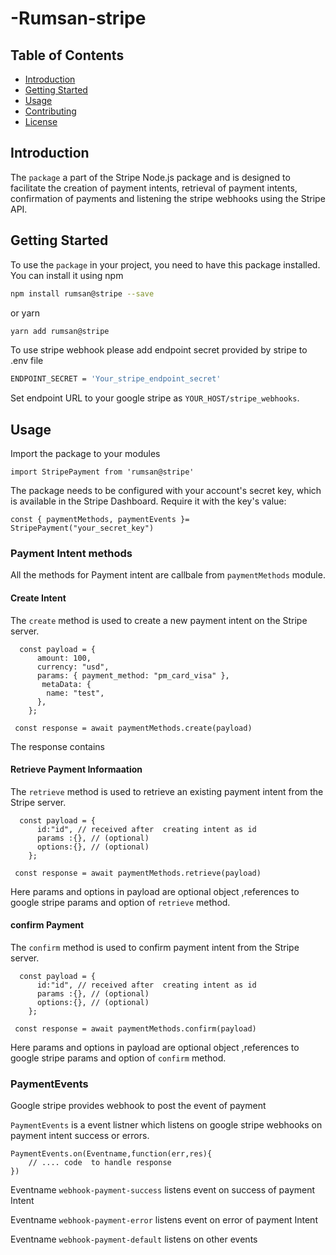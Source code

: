 # -Rumsan-stripe

## Table of Contents

- [Introduction](#introduction)
- [Getting Started](#getting-started)
- [Usage](#usage)
- [Contributing](#contributing)
- [License](#license)

## Introduction

The `package` a part of the Stripe Node.js package and is designed to facilitate the creation of payment intents, retrieval of payment intents, confirmation of payments and listening the stripe webhooks using the Stripe API.

## Getting Started

To use the `package` in your project, you need to have this package installed. You can install it using npm

```bash
npm install rumsan@stripe --save
```

or yarn

```bash
yarn add rumsan@stripe
```

To use stripe webhook please add endpoint secret provided by stripe to .env file

```bash
ENDPOINT_SECRET = 'Your_stripe_endpoint_secret'
```

Set endpoint URL to your google stripe as `YOUR_HOST/stripe_webhooks`.

## Usage

Import the package to your modules

```
import StripePayment from 'rumsan@stripe'
```

The package needs to be configured with your account's secret key, which is available in the Stripe Dashboard. Require it with the key's value:

```
const { paymentMethods, paymentEvents }= StripePayment("your_secret_key")
```

### Payment Intent methods

All the methods for Payment intent are callbale from `paymentMethods` module.

#### Create Intent

The `create` method is used to create a new payment intent on the Stripe server.

```
  const payload = {
      amount: 100,
      currency: "usd",
      params: { payment_method: "pm_card_visa" },
       metaData: {
        name: "test",
      },
    };

 const response = await paymentMethods.create(payload)
```

The response contains

#### Retrieve Payment Informaation

The `retrieve` method is used to retrieve an existing payment intent from the Stripe server.

```
  const payload = {
      id:"id", // received after  creating intent as id
      params :{}, // (optional)
      options:{}, // (optional)
    };

 const response = await paymentMethods.retrieve(payload)
```

Here params and options in payload are optional object ,references to google stripe params and option of `retrieve` method.

#### confirm Payment

The `confirm` method is used to confirm payment intent from the Stripe server.

```
  const payload = {
      id:"id", // received after  creating intent as id
      params :{}, // (optional)
      options:{}, // (optional)
    };

 const response = await paymentMethods.confirm(payload)
```

Here params and options in payload are optional object ,references to google stripe params and option of `confirm` method.

### PaymentEvents

Google stripe provides webhook to post the event of payment

`PaymentEvents` is a event listner which listens on google stripe webhooks on payment intent success or errors.

```
PaymentEvents.on(Eventname,function(err,res){
    // .... code  to handle response
})
```

Eventname `webhook-payment-success` listens event on success of payment Intent

Eventname `webhook-payment-error` listens event on error of payment Intent

Eventname `webhook-payment-default` listens on other events
